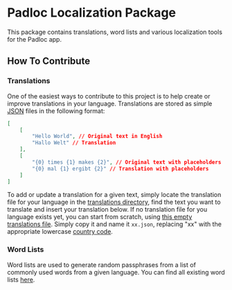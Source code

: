 # Padloc Localization Package

This package contains translations, word lists and various localization tools
for the Padloc app.

## How To Contribute

### Translations

One of the easiest ways to contribute to this project is to help create or
improve translations in your language. Translations are stored as simple
[JSON](https://www.json.org/) files in the following format:

```json
[
    [
        "Hello World", // Original text in English
        "Hallo Welt" // Translation
    ],
    [
        "{0} times {1} makes {2}", // Original text with placeholders
        "{0} mal {1} ergibt {2}" // Translation with placeholders
    ]
]
```

To add or update a translation for a given text, simply locate the translation
file for your language in the
[translations directory](packages/locale/res/translations/), find the text you
want to translate and insert your translation below. If no translation file for
you language exists yet, you can start from scratch, using
[this empty translations file](packages/locale/res/translations/_template.json).
Simply copy it and name it `xx.json`, replacing "xx" with the appropriate
lowercase
[country code](https://en.wikipedia.org/wiki/ISO_3166-1_alpha-2#Officially_assigned_code_elements).

### Word Lists

Word lists are used to generate random passphrases from a list of commonly used
words from a given language. You can find all existing word lists
[here](packages/locale/res/wordlists/).
